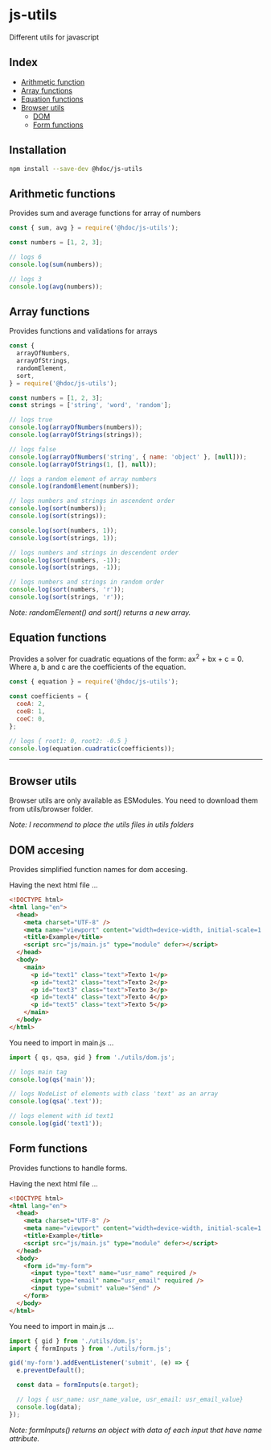 # js-utils

Different utils for javascript

## Index

- [Arithmetic function](#arithmetic-functions)
- [Array functions](#array-functions)
- [Equation functions](#equation-functions)
- [Browser utils](#browser-utils)
  - [DOM](#dom-accesing)
  - [Form functions](#form-functions)

## Installation

```sh
npm install --save-dev @hdoc/js-utils
```

## Arithmetic functions

Provides sum and average functions for array of numbers

```js
const { sum, avg } = require('@hdoc/js-utils');

const numbers = [1, 2, 3];

// logs 6
console.log(sum(numbers));

// logs 3
console.log(avg(numbers));
```

## Array functions

Provides functions and validations for arrays

```js
const {
  arrayOfNumbers,
  arrayOfStrings,
  randomElement,
  sort,
} = require('@hdoc/js-utils');

const numbers = [1, 2, 3];
const strings = ['string', 'word', 'random'];

// logs true
console.log(arrayOfNumbers(numbers));
console.log(arrayOfStrings(strings));

// logs false
console.log(arrayOfNumbers('string', { name: 'object' }, [null]));
console.log(arrayOfStrings(1, [], null));

// logs a random element of array numbers
console.log(randomElement(numbers));

// logs numbers and strings in ascendent order
console.log(sort(numbers));
console.log(sort(strings));

console.log(sort(numbers, 1));
console.log(sort(strings, 1));

// logs numbers and strings in descendent order
console.log(sort(numbers, -1));
console.log(sort(strings, -1));

// logs numbers and strings in random order
console.log(sort(numbers, 'r'));
console.log(sort(strings, 'r'));
```

_Note: randomElement() and sort() returns a new array._

## Equation functions

Provides a solver for cuadratic equations of the form: ax<sup>2</sup> + bx + c = 0. Where a, b and c are the coefficients of the equation.

```js
const { equation } = require('@hdoc/js-utils');

const coefficients = {
  coeA: 2,
  coeB: 1,
  coeC: 0,
};

// logs { root1: 0, root2: -0.5 }
console.log(equation.cuadratic(coefficients));
```

---

## Browser utils

Browser utils are only available as ESModules. You need to download them from utils/browser folder.

_Note: I recommend to place the utils files in utils folders_

## DOM accesing

Provides simplified function names for dom accesing.

Having the next html file ...

```html
<!DOCTYPE html>
<html lang="en">
  <head>
    <meta charset="UTF-8" />
    <meta name="viewport" content="width=device-width, initial-scale=1.0" />
    <title>Example</title>
    <script src="js/main.js" type="module" defer></script>
  </head>
  <body>
    <main>
      <p id="text1" class="text">Texto 1</p>
      <p id="text2" class="text">Texto 2</p>
      <p id="text3" class="text">Texto 3</p>
      <p id="text4" class="text">Texto 4</p>
      <p id="text5" class="text">Texto 5</p>
    </main>
  </body>
</html>
```

You need to import in main.js ...

```js
import { qs, qsa, gid } from './utils/dom.js';

// logs main tag
console.log(qs('main'));

// logs NodeList of elements with class 'text' as an array
console.log(qsa('.text'));

// logs element with id text1
console.log(gid('text1'));
```

## Form functions

Provides functions to handle forms.

Having the next html file ...

```html
<!DOCTYPE html>
<html lang="en">
  <head>
    <meta charset="UTF-8" />
    <meta name="viewport" content="width=device-width, initial-scale=1.0" />
    <title>Example</title>
    <script src="js/main.js" type="module" defer></script>
  </head>
  <body>
    <form id="my-form">
      <input type="text" name="usr_name" required />
      <input type="email" name="usr_email" required />
      <input type="submit" value="Send" />
    </form>
  </body>
</html>
```

You need to import in main.js ...

```js
import { gid } from './utils/dom.js';
import { formInputs } from './utils/form.js';

gid('my-form').addEventListener('submit', (e) => {
  e.preventDefault();

  const data = formInputs(e.target);

  // logs { usr_name: usr_name_value, usr_email: usr_email_value}
  console.log(data);
});
```

_Note: formInputs() returns an object with data of each input that have name attribute._
